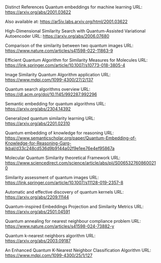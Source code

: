 Distinct References
Quantum embeddings for machine learning
URL: https://arxiv.org/abs/2001.03622  

Also available at: https://ar5iv.labs.arxiv.org/html/2001.03622

High-Dimensional Similarity Search with Quantum-Assisted Variational Autoencoder
URL: https://arxiv.org/abs/2006.07680

Comparison of the similarity between two quantum images
URL: https://www.nature.com/articles/s41598-022-11863-9

Efficient Quantum Algorithm for Similarity Measures for Molecules
URL: https://link.springer.com/article/10.1007/s10773-018-3805-4

Image Similarity Quantum Algorithm application
URL: https://www.mdpi.com/1099-4300/27/2/137

Quantum search algorithms overview
URL: https://dl.acm.org/doi/10.1145/992287.992296

Semantic embedding for quantum algorithms
URL: https://arxiv.org/abs/2304.14392

Generalized quantum similarity learning
URL: https://arxiv.org/abs/2201.02310

Quantum embedding of knowledge for reasoning
URL: https://www.semanticscholar.org/paper/Quantum-Embedding-of-Knowledge-for-Reasoning-Garg-Ikbal/d33c248cd536d9b9144a02f9e1ee76e4ef95867a

Molecular Quantum Similarity theoretical Framework
URL: https://www.sciencedirect.com/science/article/abs/pii/S0065327608600210

Similarity assessment of quantum images
URL: https://link.springer.com/article/10.1007/s11128-019-2357-8

Automatic and effective discovery of quantum kernels
URL: https://arxiv.org/abs/2209.11144

Quantum-inspired Embeddings Projection and Similarity Metrics
URL: https://arxiv.org/abs/2501.04591

Quantum annealing for nearest neighbour compliance problem
URL: https://www.nature.com/articles/s41598-024-73882-y

Quantum k-nearest neighbors algorithm
URL: https://arxiv.org/abs/2003.09187

An Enhanced Quantum K-Nearest Neighbor Classification Algorithm
URL: https://www.mdpi.com/1099-4300/25/1/127

